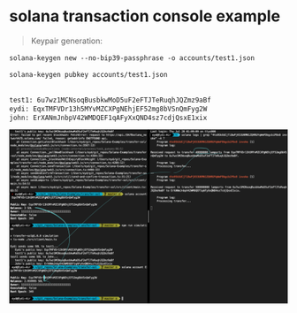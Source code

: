 # solana transaction console example

> Keypair generation:
```
solana-keygen new --no-bip39-passphrase -o accounts/test1.json
```

```
solana-keygen pubkey accounts/test1.json
```

```

test1: 6u7wz1MCNsoqBusbkwMoD5uF2eFTJTeRuqhJQZmz9aBf
eydi: EqxTMFVDr13h5MYvMZCXPgNEhjEF52mg8bVSnQmFyg2W
john: ErXANmJnbpV42WMDQEF1qAFyXxQND4sz7cdjQsxE1xix

```

![](../images/transfer-sol.png)